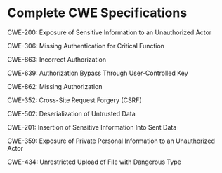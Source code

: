 

# Complete CWE Specifications

CWE-200: Exposure of Sensitive Information to an Unauthorized Actor

CWE-306: Missing Authentication for Critical Function

CWE-863: Incorrect Authorization

CWE-639: Authorization Bypass Through User-Controlled Key

CWE-862: Missing Authorization

CWE-352: Cross-Site Request Forgery (CSRF)

CWE-502: Deserialization of Untrusted Data

CWE-201: Insertion of Sensitive Information Into Sent Data

CWE-359: Exposure of Private Personal Information to an Unauthorized Actor

CWE-434: Unrestricted Upload of File with Dangerous Type